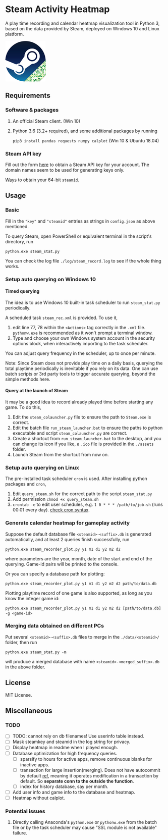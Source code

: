 # Steam Activity Heatmap

A play time recording and calendar heatmap visualization tool in Python 3, based on the data provided by Steam, deployed on Windows 10 and Linux platform. 



![steam_recorder](assets/steam_recorder.png)



## Requirements
### Software & packages

1. An official Steam client. (Win 10)

2. Python 3.6 (3.2+ required), and some additional packages by running

    `pip3 install pandas requests numpy calplot` (Win 10 & Ubuntu 18.04)

### Steam API key

Fill out the form [here](https://steamcommunity.com/dev/apikey) to obtain a Steam API key for your account. The domain names seem to be used for generating keys only. 

[Ways](https://steamcommunity.com/discussions/forum/1/364039785160857002/) to obtain your 64-bit `steamid`.

## Usage

### Basic

Fill in the `"key"` and `"steamid"` entries as strings in `config.json` as above mentioned.

To query Steam, open PowerShell or equivalent terminal in the script's directory, run

```
python.exe steam_stat.py
```

You can check the log file `./log/steam_record.log` to see if the whole thing works.

### Setup auto querying on Windows 10

#### Timed querying

The idea is to use Windows 10 built-in task scheduler to run `steam_stat.py` periodically. 

A scheduled task `steam_rec.xml` is provided. To use it, 

1. edit line 77, 78 within the `<Actions>` tag correctly in the `.xml` file. `pythonw.exe` is recommended as it won't prompt a terminal window.
1. Type and choose your own Windows system account in the security options block, when interactively importing to the task scheduler. 

You can adjust query frequency in the scheduler, up to once per minute.

Note: Since Steam does not provide play time on a daily basis, querying the total playtime periodically  is inevitable if you rely on its data. One can use batch scripts or 3rd party tools to trigger accurate querying, beyond the simple methods here.

#### Query at the launch of Steam

It may be a good idea to record already played time before starting any game. To do this,

1. Edit the `steam_colauncher.py` file to ensure the path to `Steam.exe` is correct.
1. Edit the batch file `run_steam_launcher.bat` to ensure the paths to python executable and script `steam_colauncher.py` are correct.
1. Create a shortcut from `run_steam_launcher.bat` to the desktop, and you can change its icon if you like, a `.ico` file is provided in the `./assets` folder.
1. Launch Steam from the shortcut from now on.

### Setup auto querying on Linux

The pre-installed task scheduler `cron` is used. After installing python packages and `cron`,

1. Edit `query_steam.sh` for the correct path to the script `steam_stat.py`
2. Add permission `chmod +x query_steam.sh`
3. `crontab -e` to edit user schedules, e.g. `1 0 * * * /path/to/job.sh` (runs 00:01 every day). [check cron syntax](https://crontab.guru/).

### Generate calendar heatmap for gameplay activity

Suppose the default database file ``<steamid>-<suffix>.db`` is generated automatically, and at least 2 queries finish successfully, run 

```
python.exe steam_recorder_plot.py y1 m1 d1 y2 m2 d2
```

where parameters are the year, month, date of the start and end of the querying. Game-id pairs will be printed to the console.

Or you can specify a database path for plotting:

```
python.exe steam_recorder_plot.py y1 m1 d1 y2 m2 d2 path/to/data.db
```

Plotting playtime record of one game is also supported, as long as you know the integer game id:

```
python.exe steam_recorder_plot.py y1 m1 d1 y2 m2 d2 [path/to/data.db] -g <game-id>
```

### Merging data obtained on different PCs

Put several `<steamid>-<suffix>.db` files to merge in the `./data/<steamid>/` folder, then run

```
python.exe steam_stat.py -m 
```

will produce a merged database with name `<steamid>-<merged_suffix>.db` in the above folder.

## License

MIT License.

## Miscellaneous

### TODO
- [ ] TODO: cannot rely on db filenames! Use userinfo table instead.
- [ ] Mask steamkey and steamid in the log string for privacy.
- [ ] Display heatmap in readme when I played enough.
- [ ] Database optimization for high frequency queries. 
  - [ ] sparsify to hours for active apps, remove continuous blanks for inactive apps.
  - [ ] transaction for large insertion(merging). Does not have autocommit by default [ref](https://docs.python.org/3/library/sqlite3.html#controlling-transactions), meaning it operates modification in a transaction by default. So **separate conn to the outside the function**.
  - [ ] index for history database, say per month.
- [ ] Add user info and game info to the database and heatmap.
- [ ] Heatmap without calplot.

### Potential issues

1. Directly calling Anaconda's `python.exe` or `pythonw.exe` from the batch file or by the task scheduler may cause "SSL module is not available" failure.



